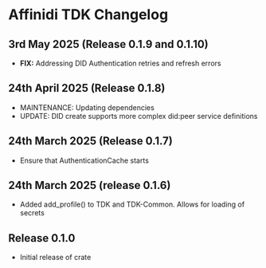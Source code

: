 # Affinidi TDK Changelog

## 3rd May 2025 (Release 0.1.9 and 0.1.10)

* **FIX:** Addressing DID Authentication retries and refresh errors

## 24th April 2025 (Release 0.1.8)

* MAINTENANCE: Updating dependencies
* UPDATE: DID create supports more complex did:peer service definitions

## 24th March 2025 (Release 0.1.7)

* Ensure that AuthenticationCache starts

## 24th March 2025 (release 0.1.6)

* Added add_profile() to TDK and TDK-Common. Allows for loading of secrets

## Release 0.1.0

* Initial release of crate
